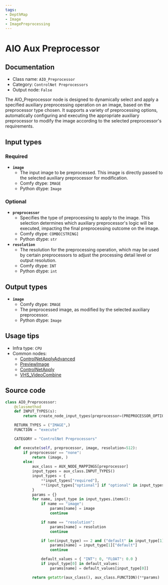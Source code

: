 ```yaml
---
tags:
- DepthMap
- Image
- ImagePreprocessing
---
```


# AIO Aux Preprocessor
## Documentation
- Class name: `AIO_Preprocessor`
- Category: `ControlNet Preprocessors`
- Output node: `False`

The AIO_Preprocessor node is designed to dynamically select and apply a specified auxiliary preprocessing operation on an image, based on the preprocessor type chosen. It supports a variety of preprocessing options, automatically configuring and executing the appropriate auxiliary preprocessor to modify the image according to the selected preprocessor's requirements.
## Input types
### Required
- **`image`**
    - The input image to be preprocessed. This image is directly passed to the selected auxiliary preprocessor for modification.
    - Comfy dtype: `IMAGE`
    - Python dtype: `Image`
### Optional
- **`preprocessor`**
    - Specifies the type of preprocessing to apply to the image. This selection determines which auxiliary preprocessor's logic will be executed, impacting the final preprocessing outcome on the image.
    - Comfy dtype: `COMBO[STRING]`
    - Python dtype: `str`
- **`resolution`**
    - The resolution for the preprocessing operation, which may be used by certain preprocessors to adjust the processing detail level or output resolution.
    - Comfy dtype: `INT`
    - Python dtype: `int`
## Output types
- **`image`**
    - Comfy dtype: `IMAGE`
    - The preprocessed image, as modified by the selected auxiliary preprocessor.
    - Python dtype: `Image`
## Usage tips
- Infra type: `CPU`
- Common nodes:
    - [ControlNetApplyAdvanced](../../Comfy/Nodes/ControlNetApplyAdvanced.md)
    - [PreviewImage](../../Comfy/Nodes/PreviewImage.md)
    - [ControlNetApply](../../Comfy/Nodes/ControlNetApply.md)
    - [VHS_VideoCombine](../../ComfyUI-VideoHelperSuite/Nodes/VHS_VideoCombine.md)



## Source code
```python
class AIO_Preprocessor:
    @classmethod
    def INPUT_TYPES(s):
        return create_node_input_types(preprocessor=(PREPROCESSOR_OPTIONS, {"default": "none"}))

    RETURN_TYPES = ("IMAGE",)
    FUNCTION = "execute"

    CATEGORY = "ControlNet Preprocessors"

    def execute(self, preprocessor, image, resolution=512):
        if preprocessor == "none":
            return (image, )
        else:
            aux_class = AUX_NODE_MAPPINGS[preprocessor]
            input_types = aux_class.INPUT_TYPES()
            input_types = {
                **input_types["required"],
                **(input_types["optional"] if "optional" in input_types else {})
            }
            params = {}
            for name, input_type in input_types.items():
                if name == "image":
                    params[name] = image
                    continue

                if name == "resolution":
                    params[name] = resolution
                    continue

                if len(input_type) == 2 and ("default" in input_type[1]):
                    params[name] = input_type[1]["default"]
                    continue

                default_values = { "INT": 0, "FLOAT": 0.0 }
                if input_type[0] in default_values:
                    params[name] = default_values[input_type[0]]

            return getattr(aux_class(), aux_class.FUNCTION)(**params)

```

